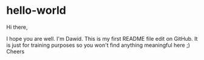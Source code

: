 # hello-world

Hi there,

I hope you are well. I'm Dawid. This is my first README file edit on GitHub. It is just for training purposes so you won't find anything meaningful here ;) Cheers
